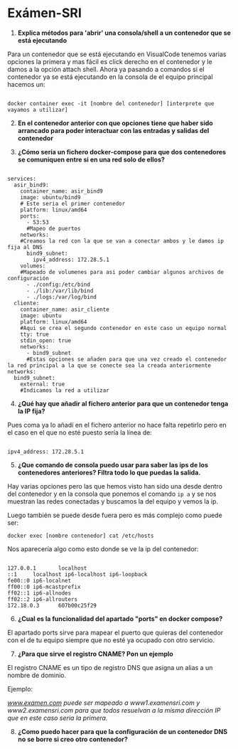 # Exámen-SRI

1. **Explica métodos para 'abrir' una consola/shell a un contenedor que se está ejecutando**

Para un contenedor que se está ejecutando en VisualCode tenemos varias opciones la primera y mas fácil es click derecho en el contenedor y le damos a la opción attach shell. Ahora ya pasando a comandos si el contenedor ya se está ejecutando en la consola de el equipo principal hacemos un:
```

docker container exec -it [nombre del contenedor] [interprete que vayamos a utilizar]
```

2. **En el contenedor anterior con que opciones tiene que haber sido arrancado para poder interactuar con las entradas y salidas del contenedor**


3. **¿Cómo sería un fichero docker-compose para que dos contenedores se comuniquen entre si en una red solo de ellos?**
```

services:
  asir_bind9:
    container_name: asir_bind9
    image: ubuntu/bind9
    # Este seria el primer contenedor
    platform: linux/amd64
    ports:
      - 53:53
      #Mapeo de puertos
    networks:
    #Creamos la red con la que se van a conectar ambos y le damos ip fija al DNS
      bind9_subnet:
        ipv4_address: 172.28.5.1
    volumes:
    #Mapeado de volumenes para asi poder cambiar algunos archivos de configuración
      - ./config:/etc/bind
      - ./lib:/var/lib/bind
      - ./logs:/var/log/bind
  cliente:
    container_name: asir_cliente
    image: ubuntu
    platform: linux/amd64
    #Aqui se crea el segundo contenedor en este caso un equipo normal
    tty: true
    stdin_open: true
    networks:
      - bind9_subnet
      #Estas opciones se añaden para que una vez creado el contenedor la red principal a la que se conecte sea la creada anteriormente
networks:
  bind9_subnet:
    external: true
    #Indicamos la red a utilizar
```


4. **¿Qué hay que añadir al fichero anterior para que un contenedor tenga la IP fija?**

Pues coma ya lo añadí en el fichero anterior no hace falta repetirlo pero en el caso en el que no esté puesto sería la línea de: 
```

ipv4_address: 172.28.5.1
```
5. **¿Que comando de consola puedo usar para saber las ips de los contenedores anteriores? Filtra todo lo que puedas la salida.**

Hay varias opciones pero las que hemos visto han sido una desde dentro del contenedor y en la consola que ponemos el comando `ip a` y se nos muestran las redes conectadas y buscamos la del equipo y vemos la ip.

Luego también se puede desde fuera pero es más complejo como puede ser:
```
docker exec [nombre contenedor] cat /etc/hosts
```
Nos aparecería algo como esto donde se ve la ip del contenedor:
```

127.0.0.1       localhost
::1     localhost ip6-localhost ip6-loopback
fe00::0 ip6-localnet
ff00::0 ip6-mcastprefix
ff02::1 ip6-allnodes
ff02::2 ip6-allrouters
172.18.0.3      607b00c25f29
```
6. **¿Cual es la funcionalidad del apartado "ports" en docker compose?**

El apartado ports sirve para mapear el puerto que quieras del contenedor con el de tu equipo siempre que no esté ya ocupado con otro servicio.

7. **¿Para que sirve el registro CNAME? Pon un ejemplo**

El registro CNAME es un tipo de registro DNS que asigna un alias a un nombre de dominio. 

Ejemplo:

*www.examen.com puede ser mapeado a www1.examensri.com y www2.examensri.com para que todos resuelvan a la misma dirección IP que en este caso seria la primera.*

8. **¿Como puedo hacer para que la configuración de un contenedor DNS no se borre si creo otro contenedor?**
